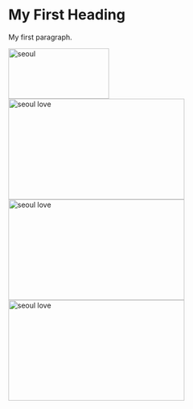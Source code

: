 <!DOCTYPE html>
<html>
<head>
<title>Page Title</title>
</head>
<body>

<h1>My First Heading</h1>
<p>My first paragraph.</p>
<a href="index.html"><img src="images/seoul.jpg"height="100" width="200"alt="seoul"></a>
<a href=index.html"><img src="images/Love-locks.jpg"height="200" width="350"alt="seoul love"></a>
<a href=index.html"><img src="images/Love-locks.jpg"height="200" width="350"alt="seoul love"></a>
<a href=index.html"><img src="images/Love-locks.jpg"height="200" width="350"alt="seoul love"></a>
</body>
</html>
